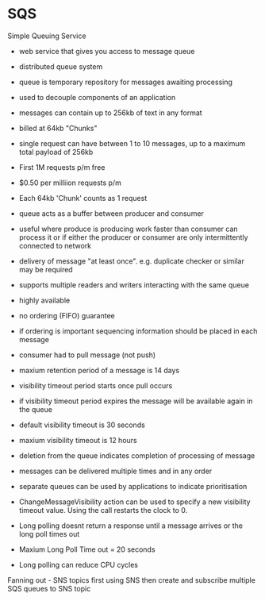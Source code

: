 # SQS

Simple Queuing Service

- web service that gives you access to message queue
- distributed queue system
- queue is temporary repository for messages awaiting processing

- used to decouple components of an application

- messages can contain up to 256kb of text in any format
- billed at 64kb "Chunks"
- single request can have between 1 to 10 messages, up to a maximum total payload of 256kb

- First 1M requests p/m free
- $0.50 per milliion requests p/m
- Each 64kb 'Chunk' counts as 1 request

- queue acts as a buffer between producer and consumer
- useful where produce is producing work faster than consumer can process it or if either the producer or consumer are only intermittently connected to network

- delivery of message "at least once". e.g. duplicate checker or similar may be required
- supports multiple readers and writers interacting with the same queue
- highly available
- no ordering (FIFO) guarantee
- if ordering is important sequencing information should be placed in each message
- consumer had to pull message (not push)

- maxium retention period of a message is 14 days
- visibility timeout period starts once pull occurs
- if visibility timeout period expires the message will be available again in the queue
- default visibility timeout is 30 seconds
- maxium visibility timeout is 12 hours
- deletion from the queue indicates completion of processing of message

- messages can be delivered multiple times and in any order
- separate queues can be used by applications to indicate prioritisation
- ChangeMessageVisibility action can be used to specify a new visibility timeout value. Using the call restarts the clock to 0.
- Long polling doesnt return a response until a message arrives or the long poll times out
- Maxium Long Poll Time out = 20 seconds
- Long polling can reduce CPU cycles

Fanning out - SNS topics first using SNS then create and subscribe multiple SQS queues to SNS topic  



